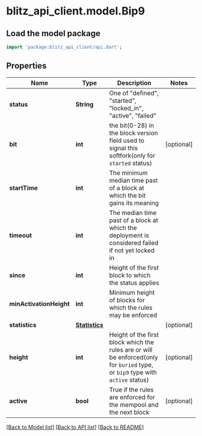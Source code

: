 # blitz_api_client.model.Bip9

## Load the model package
```dart
import 'package:blitz_api_client/api.dart';
```

## Properties
Name | Type | Description | Notes
------------ | ------------- | ------------- | -------------
**status** | **String** | One of \"defined\", \"started\", \"locked_in\", \"active\", \"failed\"  | 
**bit** | **int** | the bit(0-28) in the block version field used to signal this softfork(only for `started` status) | [optional] 
**startTime** | **int** | The minimum median time past of a block at which the bit gains its meaning | 
**timeout** | **int** | The median time past of a block at which the deployment is considered failed if not yet locked in | 
**since** | **int** | Height of the first block to which the status applies | 
**minActivationHeight** | **int** | Minimum height of blocks for which the rules may be enforced | 
**statistics** | [**Statistics**](Statistics.md) |  | [optional] 
**height** | **int** | Height of the first block which the rules are or will be enforced(only for `buried` type, or `bip9` type with `active` status) | [optional] 
**active** | **bool** | True if the rules are enforced for the mempool and the next block | [optional] 

[[Back to Model list]](../README.md#documentation-for-models) [[Back to API list]](../README.md#documentation-for-api-endpoints) [[Back to README]](../README.md)


